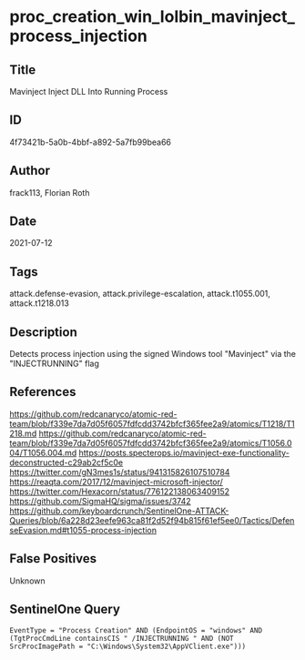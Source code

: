 # proc_creation_win_lolbin_mavinject_process_injection

## Title
Mavinject Inject DLL Into Running Process

## ID
4f73421b-5a0b-4bbf-a892-5a7fb99bea66

## Author
frack113, Florian Roth

## Date
2021-07-12

## Tags
attack.defense-evasion, attack.privilege-escalation, attack.t1055.001, attack.t1218.013

## Description
Detects process injection using the signed Windows tool "Mavinject" via the "INJECTRUNNING" flag

## References
https://github.com/redcanaryco/atomic-red-team/blob/f339e7da7d05f6057fdfcdd3742bfcf365fee2a9/atomics/T1218/T1218.md
https://github.com/redcanaryco/atomic-red-team/blob/f339e7da7d05f6057fdfcdd3742bfcf365fee2a9/atomics/T1056.004/T1056.004.md
https://posts.specterops.io/mavinject-exe-functionality-deconstructed-c29ab2cf5c0e
https://twitter.com/gN3mes1s/status/941315826107510784
https://reaqta.com/2017/12/mavinject-microsoft-injector/
https://twitter.com/Hexacorn/status/776122138063409152
https://github.com/SigmaHQ/sigma/issues/3742
https://github.com/keyboardcrunch/SentinelOne-ATTACK-Queries/blob/6a228d23eefe963ca81f2d52f94b815f61ef5ee0/Tactics/DefenseEvasion.md#t1055-process-injection

## False Positives
Unknown

## SentinelOne Query
```
EventType = "Process Creation" AND (EndpointOS = "windows" AND (TgtProcCmdLine containsCIS " /INJECTRUNNING " AND (NOT SrcProcImagePath = "C:\Windows\System32\AppVClient.exe")))

```